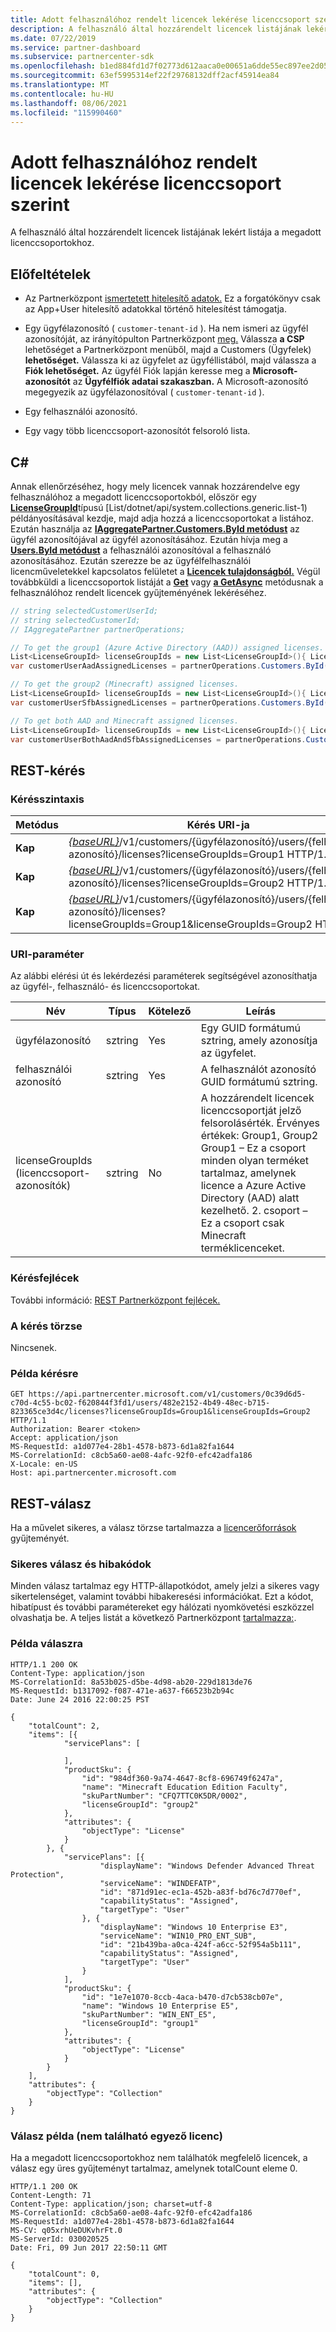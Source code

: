```yaml
---
title: Adott felhasználóhoz rendelt licencek lekérése licenccsoport szerint
description: A felhasználó által hozzárendelt licencek listájának lekért listája a megadott licenccsoportokhoz.
ms.date: 07/22/2019
ms.service: partner-dashboard
ms.subservice: partnercenter-sdk
ms.openlocfilehash: b1ed884fd1d7f02773d612aaca0e00651a6dde55ec897ee2d05585af874ddd05
ms.sourcegitcommit: 63ef5995314ef22f29768132dff2acf45914ea84
ms.translationtype: MT
ms.contentlocale: hu-HU
ms.lasthandoff: 08/06/2021
ms.locfileid: "115990460"
---
```

# <a name="get-licenses-assigned-to-a-user-by-license-group"></a>Adott felhasználóhoz rendelt licencek lekérése licenccsoport szerint

A felhasználó által hozzárendelt licencek listájának lekért listája a megadott licenccsoportokhoz.

## <a name="prerequisites"></a>Előfeltételek

- Az Partnerközpont [ismertetett hitelesítő adatok.](partner-center-authentication.md) Ez a forgatókönyv csak az App+User hitelesítő adatokkal történő hitelesítést támogatja.

- Egy ügyfélazonosító ( `customer-tenant-id` ). Ha nem ismeri az ügyfél azonosítóját, az irányítópulton Partnerközpont [meg.](https://partner.microsoft.com/dashboard) Válassza **a CSP** lehetőséget a Partnerközpont menüből, majd a Customers (Ügyfelek) **lehetőséget.** Válassza ki az ügyfelet az ügyféllistából, majd válassza a **Fiók lehetőséget.** Az ügyfél Fiók lapján keresse meg a **Microsoft-azonosítót** az **Ügyfélfiók adatai szakaszban.** A Microsoft-azonosító megegyezik az ügyfélazonosítóval ( `customer-tenant-id` ).

- Egy felhasználói azonosító.

- Egy vagy több licenccsoport-azonosítót felsoroló lista.

## <a name="c"></a>C\#

Annak ellenőrzéséhez, hogy mely licencek vannak hozzárendelve egy felhasználóhoz a megadott licenccsoportokból, először egy [**LicenseGroupId**](/dotnet/api/microsoft.store.partnercenter.models.licenses.licensegroupid)típusú [List/dotnet/api/system.collections.generic.list-1) példányosításával kezdje, majd adja hozzá a licenccsoportokat a listához. Ezután használja az [**IAggregatePartner.Customers.ById metódust**](/dotnet/api/microsoft.store.partnercenter.customers.icustomercollection.byid) az ügyfél azonosítójával az ügyfél azonosításához. Ezután hívja meg a [**Users.ById metódust**](/dotnet/api/microsoft.store.partnercenter.customerusers.icustomerusercollection.byid) a felhasználói azonosítóval a felhasználó azonosításához. Ezután szerezze be az ügyfélfelhasználói licencműveletekkel kapcsolatos felületet a [**Licencek tulajdonságból.**](/dotnet/api/microsoft.store.partnercenter.customerusers.icustomeruser.licenses) Végül továbbküldi a licenccsoportok listáját a [**Get**](/dotnet/api/microsoft.store.partnercenter.customerusers.icustomeruserlicensecollection.get) vagy [**a GetAsync**](/dotnet/api/microsoft.store.partnercenter.customerusers.icustomeruserlicensecollection.getasync) metódusnak a felhasználóhoz rendelt licencek gyűjteményének lekéréséhez.

``` csharp
// string selectedCustomerUserId;
// string selectedCustomerId;
// IAggregatePartner partnerOperations;

// To get the group1 (Azure Active Directory (AAD)) assigned licenses.
List<LicenseGroupId> licenseGroupIds = new List<LicenseGroupId>(){ LicenseGroupId.Group1 };
var customerUserAadAssignedLicenses = partnerOperations.Customers.ById(selectedCustomerId).Users.ById(selectedCustomerUserId).Licenses.Get(licenseGroupIds);

// To get the group2 (Minecraft) assigned licenses.
List<LicenseGroupId> licenseGroupIds = new List<LicenseGroupId>(){ LicenseGroupId.Group2 };
var customerUserSfbAssignedLicenses = partnerOperations.Customers.ById(selectedCustomerId).Users.ById(selectedCustomerUserId).Licenses.Get(licenseGroupIds);

// To get both AAD and Minecraft assigned licenses.
List<LicenseGroupId> licenseGroupIds = new List<LicenseGroupId>(){ LicenseGroupId.Group1, LicenseGroupId.Group2 };
var customerUserBothAadAndSfbAssignedLicenses = partnerOperations.Customers.ById(selectedCustomerId).Users.ById(selectedCustomerUserId).Licenses.Get(licenseGroupIds);
```

## <a name="rest-request"></a>REST-kérés

### <a name="request-syntax"></a>Kérésszintaxis

| Metódus  | Kérés URI-ja                                                                                                                                            |
|---------|--------------------------------------------------------------------------------------------------------------------------------------------------------|
| **Kap** | [*{baseURL}*](partner-center-rest-urls.md)/v1/customers/{ügyfélazonosító}/users/{felhasználói azonosító}/licenses?licenseGroupIds=Group1 HTTP/1.1                        |
| **Kap** | [*{baseURL}*](partner-center-rest-urls.md)/v1/customers/{ügyfélazonosító}/users/{felhasználói azonosító}/licenses?licenseGroupIds=Group2 HTTP/1.1                        |
| **Kap** | [*{baseURL}*](partner-center-rest-urls.md)/v1/customers/{ügyfélazonosító}/users/{felhasználói azonosító}/licenses?licenseGroupIds=Group1&licenseGroupIds=Group2 HTTP/1.1 |

### <a name="uri-parameter"></a>URI-paraméter

Az alábbi elérési út és lekérdezési paraméterek segítségével azonosíthatja az ügyfél-, felhasználó- és licenccsoportokat.

| Név            | Típus   | Kötelező | Leírás                                                                                                                                                                                                                                                           |
|-----------------|--------|----------|-----------------------------------------------------------------------------------------------------------------------------------------------------------------------------------------------------------------------------------------------------------------------|
| ügyfélazonosító     | sztring | Yes      | Egy GUID formátumú sztring, amely azonosítja az ügyfelet.                                                                                                                                                                                                                 |
| felhasználói azonosító         | sztring | Yes      | A felhasználót azonosító GUID formátumú sztring.                                                                                                                                                                                                                     |
| licenseGroupIds (licenccsoport-azonosítók) | sztring | No       | A hozzárendelt licencek licenccsoportját jelző felsorolásérték. Érvényes értékek: Group1, Group2 Group1 – Ez a csoport minden olyan terméket tartalmaz, amelynek licence a Azure Active Directory (AAD) alatt kezelhető. 2. csoport – Ez a csoport csak Minecraft terméklicenceket. |

### <a name="request-headers"></a>Kérésfejlécek

További információ: [REST Partnerközpont fejlécek.](headers.md)

### <a name="request-body"></a>A kérés törzse

Nincsenek.

### <a name="request-example"></a>Példa kérésre

```http
GET https://api.partnercenter.microsoft.com/v1/customers/0c39d6d5-c70d-4c55-bc02-f620844f3fd1/users/482e2152-4b49-48ec-b715-823365ce3d4c/licenses?licenseGroupIds=Group1&licenseGroupIds=Group2 HTTP/1.1
Authorization: Bearer <token>
Accept: application/json
MS-RequestId: a1d077e4-28b1-4578-b873-6d1a82fa1644
MS-CorrelationId: c8cb5a60-ae08-4afc-92f0-efc42adfa186
X-Locale: en-US
Host: api.partnercenter.microsoft.com
```

## <a name="rest-response"></a>REST-válasz

Ha a művelet sikeres, a válasz törzse tartalmazza a [licencerőforrások](license-resources.md#license) gyűjteményét.

### <a name="response-success-and-error-codes"></a>Sikeres válasz és hibakódok

Minden válasz tartalmaz egy HTTP-állapotkódot, amely jelzi a sikeres vagy sikertelenséget, valamint további hibakeresési információkat. Ezt a kódot, hibatípust és további paramétereket egy hálózati nyomkövetési eszközzel olvashatja be. A teljes listát a következő Partnerközpont [tartalmazza:](error-codes.md).

### <a name="response-example"></a>Példa válaszra

```http
HTTP/1.1 200 OK
Content-Type: application/json
MS-CorrelationId: 8a53b025-d5be-4d98-ab20-229d1813de76
MS-RequestId: b1317092-f087-471e-a637-f66523b2b94c
Date: June 24 2016 22:00:25 PST

{
    "totalCount": 2,
    "items": [{
            "servicePlans": [

            ],
            "productSku": {
                "id": "984df360-9a74-4647-8cf8-696749f6247a",
                "name": "Minecraft Education Edition Faculty",
                "skuPartNumber": "CFQ7TTC0K5DR/0002",
                "licenseGroupId": "group2"
            },
            "attributes": {
                "objectType": "License"
            }
        }, {
            "servicePlans": [{
                    "displayName": "Windows Defender Advanced Threat Protection",
                    "serviceName": "WINDEFATP",
                    "id": "871d91ec-ec1a-452b-a83f-bd76c7d770ef",
                    "capabilityStatus": "Assigned",
                    "targetType": "User"
                }, {
                    "displayName": "Windows 10 Enterprise E3",
                    "serviceName": "WIN10_PRO_ENT_SUB",
                    "id": "21b439ba-a0ca-424f-a6cc-52f954a5b111",
                    "capabilityStatus": "Assigned",
                    "targetType": "User"
                }
            ],
            "productSku": {
                "id": "1e7e1070-8ccb-4aca-b470-d7cb538cb07e",
                "name": "Windows 10 Enterprise E5",
                "skuPartNumber": "WIN_ENT_E5",
                "licenseGroupId": "group1"
            },
            "attributes": {
                "objectType": "License"
            }
        }
    ],
    "attributes": {
        "objectType": "Collection"
    }
}
```

### <a name="response-example-no-matching-licenses-found"></a>Válasz példa (nem található egyező licenc)

Ha a megadott licenccsoportokhoz nem találhatók megfelelő licencek, a válasz egy üres gyűjteményt tartalmaz, amelynek totalCount eleme 0.

```http
HTTP/1.1 200 OK
Content-Length: 71
Content-Type: application/json; charset=utf-8
MS-CorrelationId: c8cb5a60-ae08-4afc-92f0-efc42adfa186
MS-RequestId: a1d077e4-28b1-4578-b873-6d1a82fa1644
MS-CV: q05xrhUeDUKvhrFt.0
MS-ServerId: 030020525
Date: Fri, 09 Jun 2017 22:50:11 GMT

{
    "totalCount": 0,
    "items": [],
    "attributes": {
        "objectType": "Collection"
    }
}
```
